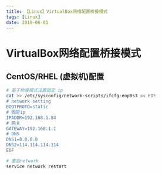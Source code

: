 ```yaml
---
title: 【Linux】VirtualBox网络配置桥接模式
tags: [Linux]
date: 2019-06-01
---
```


# VirtualBox网络配置桥接模式

## CentOS/RHEL (虚拟机)配置
```bash
# 基于桥接模式设置固定 ip
cat >> /etc/sysconfig/network-scripts/ifcfg-enp0s3 << EOF
# network setting
BOOTPROTO=static
# 固定ip
IPADDR=192.168.1.84
# 网关
GATEWAY=192.168.1.1
# DNS
DNS1=8.8.8.8
DNS2=114.114.114.114
EOF

# 重启network
service network restart
```
